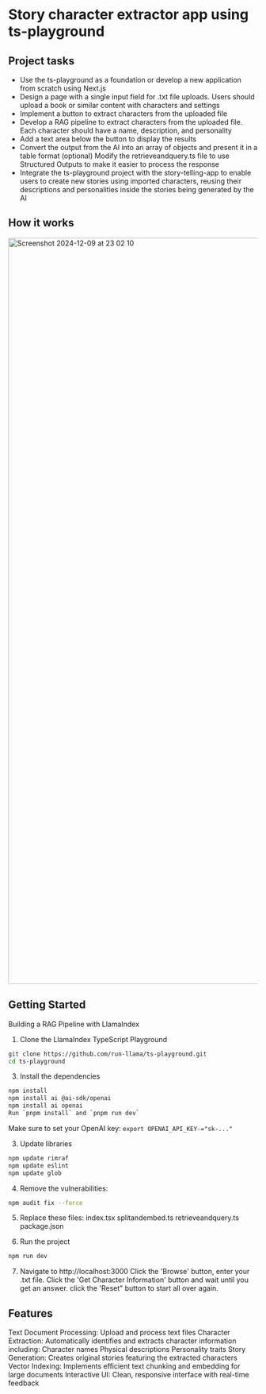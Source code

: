 # Story character extractor app using ts-playground 

## Project tasks

- Use the ts-playground as a foundation or develop a new application from scratch using Next.js
- Design a page with a single input field for .txt file uploads. Users should upload a book or similar content with characters and settings
- Implement a button to extract characters from the uploaded file
- Develop a RAG pipeline to extract characters from the uploaded file. Each character should have a name, description, and personality
- Add a text area below the button to display the results
- Convert the output from the AI into an array of objects and present it in a table format
(optional) Modify the retrieveandquery.ts file to use Structured Outputs to make it easier to process the response
- Integrate the ts-playground project with the story-telling-app to enable users to create new stories using imported characters, reusing their descriptions and personalities inside the stories being generated by the AI

## How it works

<img width="1503" alt="Screenshot 2024-12-09 at 23 02 10" src="https://github.com/user-attachments/assets/b8c7086a-feed-433d-a333-9aeea9eccca6">


## Getting Started

Building a RAG Pipeline with LlamaIndex
1. Clone the LlamaIndex TypeScript Playground
```bash
git clone https://github.com/run-llama/ts-playground.git
cd ts-playground
```
3. Install the dependencies
```bash
npm install
npm install ai @ai-sdk/openai
npm install ai openai
Run `pnpm install` and `pnpm run dev`
```
Make sure to set your OpenAI key: `export OPENAI_API_KEY-="sk-..."`

3. Update libraries
```bash
npm update rimraf
npm update eslint
npm update glob
```
4. Remove the vulnerabilities:
```bash
npm audit fix --force
```
5. Replace these files:
index.tsx
splitandembed.ts
retrieveandquery.ts
package.json

6. Run the project
```bash
npm run dev
```
7. Navigate to http://localhost:3000
Click the 'Browse' button, enter your .txt file.
Click the 'Get Character Information' button and wait until you get an answer.
click the 'Reset" button to start all over again.

## Features

Text Document Processing: Upload and process text files
Character Extraction: Automatically identifies and extracts character information including:
	Character names
	Physical descriptions
	Personality traits
Story Generation: Creates original stories featuring the extracted characters
Vector Indexing: Implements efficient text chunking and embedding for large documents
Interactive UI: Clean, responsive interface with real-time feedback


